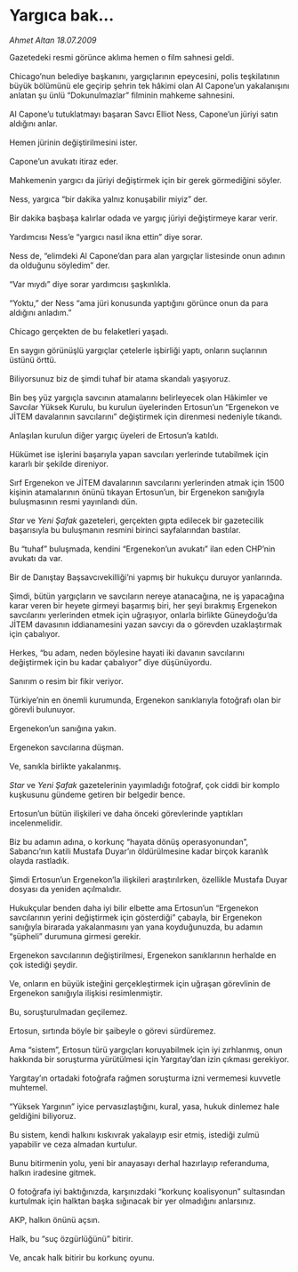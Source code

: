 # Yargıca bak...

*Ahmet Altan 18.07.2009*

<div class="taraf_structure_2col_1zq">
<div class="margen_n">



 <p>Gazetedeki resmi görünce aklıma hemen o film sahnesi geldi. <br/><br/>Chicago’nun belediye başkanını, yargıçlarının epeycesini, polis teşkilatının büyük bölümünü ele geçirip şehrin tek hâkimi olan Al Capone’un yakalanışını anlatan şu ünlü “Dokunulmazlar” filminin mahkeme sahnesini. <br/><br/>Al Capone’u tutuklatmayı başaran Savcı Elliot Ness, Capone’un jüriyi satın aldığını anlar. <br/><br/>Hemen jürinin değiştirilmesini ister. <br/><br/>Capone’un avukatı itiraz eder. <br/><br/>Mahkemenin yargıcı da jüriyi değiştirmek için bir gerek görmediğini söyler. <br/><br/>Ness, yargıca “bir dakika yalnız konuşabilir miyiz” der. <br/><br/>Bir dakika başbaşa kalırlar odada ve yargıç jüriyi değiştirmeye karar verir. <br/><br/>Yardımcısı Ness’e “yargıcı nasıl ikna ettin” diye sorar. <br/><br/>Ness de, “elimdeki Al Capone’dan para alan yargıçlar listesinde onun adının da olduğunu söyledim” der. <br/><br/>“Var mıydı” diye sorar yardımcısı şaşkınlıkla. <br/><br/>“Yoktu,” der Ness “ama jüri konusunda yaptığını görünce onun da para aldığını anladım.” <br/><br/>Chicago gerçekten de bu felaketleri yaşadı. <br/><br/>En saygın görünüşlü yargıçlar çetelerle işbirliği yaptı, onların suçlarının üstünü örttü. <br/><br/>Biliyorsunuz biz de şimdi tuhaf bir atama skandalı yaşıyoruz. <br/><br/>Bin beş yüz yargıçla savcının atamalarını belirleyecek olan Hâkimler ve Savcılar Yüksek Kurulu, bu kurulun üyelerinden Ertosun’un “Ergenekon ve JİTEM davalarının savcılarını” değiştirmek için direnmesi nedeniyle tıkandı. <br/><br/>Anlaşılan kurulun diğer yargıç üyeleri de Ertosun’a katıldı. <br/><br/>Hükümet ise işlerini başarıyla yapan savcıları yerlerinde tutabilmek için kararlı bir şekilde direniyor. <br/><br/>Sırf Ergenekon ve JİTEM davalarının savcılarını yerlerinden atmak için 1500 kişinin atamalarının önünü tıkayan Ertosun’un, bir Ergenekon sanığıyla buluşmasının resmi yayınlandı dün.<i> <br/><br/>Star</i> ve <i>Yeni Şafak</i> gazeteleri, gerçekten gıpta edilecek bir gazetecilik başarısıyla bu buluşmanın resmini birinci sayfalarından bastılar. <br/><br/>Bu “tuhaf” buluşmada, kendini “Ergenekon’un avukatı” ilan eden CHP’nin avukatı da var. <br/><br/>Bir de Danıştay Başsavcıvekilliği’ni yapmış bir hukukçu duruyor yanlarında. <br/><br/>Şimdi, bütün yargıçların ve savcıların nereye atanacağına, ne iş yapacağına karar veren bir heyete girmeyi başarmış biri, her şeyi bırakmış Ergenekon savcılarını yerlerinden etmek için uğraşıyor, onlarla birlikte Güneydoğu’da JİTEM davasının iddianamesini yazan savcıyı da o görevden uzaklaştırmak için çabalıyor. <br/><br/>Herkes, “bu adam, neden böylesine hayati iki davanın savcılarını değiştirmek için bu kadar çabalıyor” diye düşünüyordu. <br/><br/>Sanırım o resim bir fikir veriyor. <br/><br/>Türkiye’nin en önemli kurumunda, Ergenekon sanıklarıyla fotoğrafı olan bir görevli bulunuyor. <br/><br/>Ergenekon’un sanığına yakın. <br/><br/>Ergenekon savcılarına düşman. <br/><br/>Ve, sanıkla birlikte yakalanmış.<i> <br/><br/>Star</i> ve <i>Yeni Şafak</i> gazetelerinin yayımladığı fotoğraf, çok ciddi bir komplo kuşkusunu gündeme getiren bir belgedir bence. <br/><br/>Ertosun’un bütün ilişkileri ve daha önceki görevlerinde yaptıkları incelenmelidir. <br/><br/>Biz bu adamın adına, o korkunç “hayata dönüş operasyonundan”, Sabancı’nın katili Mustafa Duyar’ın öldürülmesine kadar birçok karanlık olayda rastladık. <br/><br/>Şimdi Ertosun’un Ergenekon’la ilişkileri araştırılırken, özellikle Mustafa Duyar dosyası da yeniden açılmalıdır. <br/><br/>Hukukçular benden daha iyi bilir elbette ama Ertosun’un “Ergenekon savcılarının yerini değiştirmek için gösterdiği” çabayla, bir Ergenekon sanığıyla birarada yakalanmasını yan yana koyduğunuzda, bu adamın “şüpheli” durumuna girmesi gerekir. <br/><br/>Ergenekon savcılarının değiştirilmesi, Ergenekon sanıklarının herhalde en çok istediği şeydir. <br/><br/>Ve, onların en büyük isteğini gerçekleştirmek için uğraşan görevlinin de Ergenekon sanığıyla ilişkisi resimlenmiştir. <br/><br/>Bu, soruşturulmadan geçilemez. <br/><br/>Ertosun, sırtında böyle bir şaibeyle o görevi sürdüremez. <br/><br/>Ama “sistem”, Ertosun türü yargıçları koruyabilmek için iyi zırhlanmış, onun hakkında bir soruşturma yürütülmesi için Yargıtay’dan izin çıkması gerekiyor. <br/><br/>Yargıtay’ın ortadaki fotoğrafa rağmen soruşturma izni vermemesi kuvvetle muhtemel. <br/><br/>“Yüksek Yargının” iyice pervasızlaştığını, kural, yasa, hukuk dinlemez hale geldiğini biliyoruz. <br/><br/>Bu sistem, kendi halkını kıskıvrak yakalayıp esir etmiş, istediği zulmü yapabilir ve ceza almadan kurtulur. <br/><br/>Bunu bitirmenin yolu, yeni bir anayasayı derhal hazırlayıp referanduma, halkın iradesine gitmek. <br/><br/>O fotoğrafa iyi baktığınızda, karşınızdaki “korkunç koalisyonun” sultasından kurtulmak için halktan başka sığınacak bir yer olmadığını anlarsınız. <br/><br/>AKP, halkın önünü açsın. <br/><br/>Halk, bu “suç özgürlüğünü” bitirir. <br/><br/>Ve, ancak halk bitirir bu korkunç oyunu.</p>
<br/>
<br/>
<br/>



<br/>


<div id="taraf_not">
</div>

</div>


</div>
